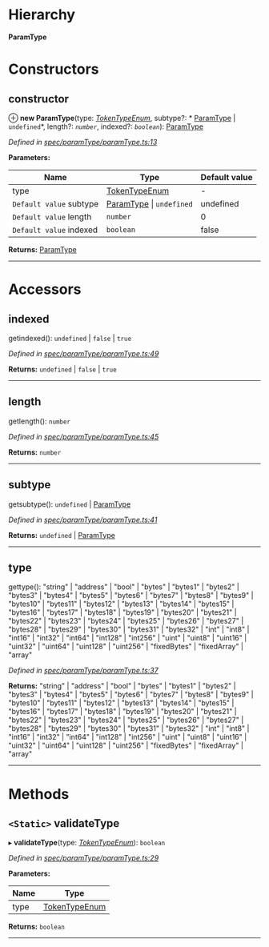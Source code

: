 

# Hierarchy

**ParamType**

# Constructors

<a id="constructor"></a>

##  constructor

⊕ **new ParamType**(type: *[TokenTypeEnum](../modules/_types_.md#tokentypeenum)*, subtype?: * [ParamType](_spec_paramtype_paramtype_.paramtype.md) &#124; `undefined`*, length?: *`number`*, indexed?: *`boolean`*): [ParamType](_spec_paramtype_paramtype_.paramtype.md)

*Defined in [spec/paramType/paramType.ts:13](https://github.com/paritytech/js-libs/blob/de07639/packages/abi/src/spec/paramType/paramType.ts#L13)*

**Parameters:**

| Name | Type | Default value |
| ------ | ------ | ------ |
| type | [TokenTypeEnum](../modules/_types_.md#tokentypeenum) | - |
| `Default value` subtype |  [ParamType](_spec_paramtype_paramtype_.paramtype.md) &#124; `undefined`|  undefined |
| `Default value` length | `number` | 0 |
| `Default value` indexed | `boolean` | false |

**Returns:** [ParamType](_spec_paramtype_paramtype_.paramtype.md)

___

# Accessors

<a id="indexed"></a>

##  indexed

getindexed():  `undefined` &#124; `false` &#124; `true`

*Defined in [spec/paramType/paramType.ts:49](https://github.com/paritytech/js-libs/blob/de07639/packages/abi/src/spec/paramType/paramType.ts#L49)*

**Returns:**  `undefined` &#124; `false` &#124; `true`

___
<a id="length"></a>

##  length

getlength(): `number`

*Defined in [spec/paramType/paramType.ts:45](https://github.com/paritytech/js-libs/blob/de07639/packages/abi/src/spec/paramType/paramType.ts#L45)*

**Returns:** `number`

___
<a id="subtype"></a>

##  subtype

getsubtype():  `undefined` &#124; [ParamType](_spec_paramtype_paramtype_.paramtype.md)

*Defined in [spec/paramType/paramType.ts:41](https://github.com/paritytech/js-libs/blob/de07639/packages/abi/src/spec/paramType/paramType.ts#L41)*

**Returns:**  `undefined` &#124; [ParamType](_spec_paramtype_paramtype_.paramtype.md)

___
<a id="type"></a>

##  type

gettype():  "string" &#124; "address" &#124; "bool" &#124; "bytes" &#124; "bytes1" &#124; "bytes2" &#124; "bytes3" &#124; "bytes4" &#124; "bytes5" &#124; "bytes6" &#124; "bytes7" &#124; "bytes8" &#124; "bytes9" &#124; "bytes10" &#124; "bytes11" &#124; "bytes12" &#124; "bytes13" &#124; "bytes14" &#124; "bytes15" &#124; "bytes16" &#124; "bytes17" &#124; "bytes18" &#124; "bytes19" &#124; "bytes20" &#124; "bytes21" &#124; "bytes22" &#124; "bytes23" &#124; "bytes24" &#124; "bytes25" &#124; "bytes26" &#124; "bytes27" &#124; "bytes28" &#124; "bytes29" &#124; "bytes30" &#124; "bytes31" &#124; "bytes32" &#124; "int" &#124; "int8" &#124; "int16" &#124; "int32" &#124; "int64" &#124; "int128" &#124; "int256" &#124; "uint" &#124; "uint8" &#124; "uint16" &#124; "uint32" &#124; "uint64" &#124; "uint128" &#124; "uint256" &#124; "fixedBytes" &#124; "fixedArray" &#124; "array"

*Defined in [spec/paramType/paramType.ts:37](https://github.com/paritytech/js-libs/blob/de07639/packages/abi/src/spec/paramType/paramType.ts#L37)*

**Returns:**  "string" &#124; "address" &#124; "bool" &#124; "bytes" &#124; "bytes1" &#124; "bytes2" &#124; "bytes3" &#124; "bytes4" &#124; "bytes5" &#124; "bytes6" &#124; "bytes7" &#124; "bytes8" &#124; "bytes9" &#124; "bytes10" &#124; "bytes11" &#124; "bytes12" &#124; "bytes13" &#124; "bytes14" &#124; "bytes15" &#124; "bytes16" &#124; "bytes17" &#124; "bytes18" &#124; "bytes19" &#124; "bytes20" &#124; "bytes21" &#124; "bytes22" &#124; "bytes23" &#124; "bytes24" &#124; "bytes25" &#124; "bytes26" &#124; "bytes27" &#124; "bytes28" &#124; "bytes29" &#124; "bytes30" &#124; "bytes31" &#124; "bytes32" &#124; "int" &#124; "int8" &#124; "int16" &#124; "int32" &#124; "int64" &#124; "int128" &#124; "int256" &#124; "uint" &#124; "uint8" &#124; "uint16" &#124; "uint32" &#124; "uint64" &#124; "uint128" &#124; "uint256" &#124; "fixedBytes" &#124; "fixedArray" &#124; "array"

___

# Methods

<a id="validatetype"></a>

## `<Static>` validateType

▸ **validateType**(type: *[TokenTypeEnum](../modules/_types_.md#tokentypeenum)*): `boolean`

*Defined in [spec/paramType/paramType.ts:29](https://github.com/paritytech/js-libs/blob/de07639/packages/abi/src/spec/paramType/paramType.ts#L29)*

**Parameters:**

| Name | Type |
| ------ | ------ |
| type | [TokenTypeEnum](../modules/_types_.md#tokentypeenum) |

**Returns:** `boolean`

___

